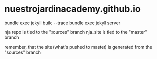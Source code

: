 # nuestrojardinacademy.github.io
bundle exec jekyll build --trace
bundle exec jekyll server

nja repo is tied to the "sources" branch
nja_site is tied to the "master" branch

remember, that the site (what's pushed to master) is generated from the "sources" branch